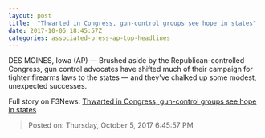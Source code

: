 ```yaml
---
layout: post
title:  "Thwarted in Congress, gun-control groups see hope in states"
date: 2017-10-05 18:45:57Z
categories: associated-press-ap-top-headlines
---
```


DES MOINES, Iowa (AP) — Brushed aside by the Republican-controlled Congress, gun control advocates have shifted much of their campaign for tighter firearms laws to the states — and they've chalked up some modest, unexpected successes.


Full story on F3News: [Thwarted in Congress, gun-control groups see hope in states](http://www.f3nws.com/n/2ajzrC)

> Posted on: Thursday, October 5, 2017 6:45:57 PM
